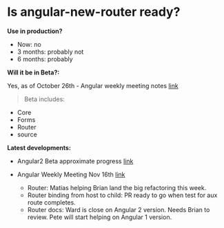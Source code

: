 # Is angular-new-router ready?

**Use in production?**

* Now: no
* 3 months: probably not
* 6 months: probably

**Will it be in Beta?:**

Yes, as of October 26th - Angular weekly meeting notes [link](https://docs.google.com/document/d/150lerb1LmNLuau_a_EznPV1I1UHMTbEl61t4hZ7ZpS0/edit#)


>Beta includes:
* Core
* Forms
* Router
* source


**Latest developments:**

* Angular2 Beta approximate progress [link](https://splintercode.github.io/is-angular-2-ready/)
* Angular Weekly Meeting Nov 16th [link](https://docs.google.com/document/d/150lerb1LmNLuau_a_EznPV1I1UHMTbEl61t4hZ7ZpS0/edit#)

  * Router: Matias helping Brian land the big refactoring this week.
  * Router binding from host to child:  PR ready to go when test for aux route completes.
  * Router docs: Ward is close on Angular 2 version.  Needs Brian to review.  Pete will start helping on Angular 1 version.
